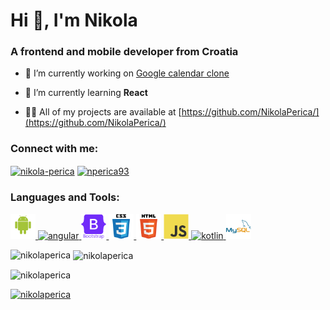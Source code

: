 <h1>Hi 👋, I'm Nikola</h1>
<h3>A frontend and mobile developer from Croatia</h3>



- 🔭 I’m currently working on [Google calendar clone]([https://github.com/NikolaPerica/google-calendar](https://github.com/NikolaPerica/google-calendar))

- 🌱 I’m currently learning **React**

- 👨‍💻 All of my projects are available at [https://github.com/NikolaPerica/](https://github.com/NikolaPerica/)

<h3 align="left">Connect with me:</h3>
<p align="left">
<a href="https://linkedin.com/in/nikola-perica" target="blank"><img align="center" src="https://raw.githubusercontent.com/rahuldkjain/github-profile-readme-generator/master/src/images/icons/Social/linked-in-alt.svg" alt="nikola-perica" height="30" width="40" /></a>
<a href="https://instagram.com/nperica93" target="blank"><img align="center" src="https://raw.githubusercontent.com/rahuldkjain/github-profile-readme-generator/master/src/images/icons/Social/instagram.svg" alt="nperica93" height="30" width="40" /></a>
</p>

<h3 align="left">Languages and Tools:</h3>
<p align="left"> <a href="https://developer.android.com" target="_blank" rel="noreferrer"> <img src="https://raw.githubusercontent.com/devicons/devicon/master/icons/android/android-original-wordmark.svg" alt="android" width="40" height="40"/> </a> <a href="https://angular.io" target="_blank" rel="noreferrer"> <img src="https://angular.io/assets/images/logos/angular/angular.svg" alt="angular" width="40" height="40"/> </a> <a href="https://getbootstrap.com" target="_blank" rel="noreferrer"> <img src="https://raw.githubusercontent.com/devicons/devicon/master/icons/bootstrap/bootstrap-plain-wordmark.svg" alt="bootstrap" width="40" height="40"/> </a> <a href="https://www.w3schools.com/css/" target="_blank" rel="noreferrer"> <img src="https://raw.githubusercontent.com/devicons/devicon/master/icons/css3/css3-original-wordmark.svg" alt="css3" width="40" height="40"/> </a> <a href="https://www.w3.org/html/" target="_blank" rel="noreferrer"> <img src="https://raw.githubusercontent.com/devicons/devicon/master/icons/html5/html5-original-wordmark.svg" alt="html5" width="40" height="40"/> </a> <a href="https://developer.mozilla.org/en-US/docs/Web/JavaScript" target="_blank" rel="noreferrer"> <img src="https://raw.githubusercontent.com/devicons/devicon/master/icons/javascript/javascript-original.svg" alt="javascript" width="40" height="40"/> </a> <a href="https://kotlinlang.org" target="_blank" rel="noreferrer"> <img src="https://www.vectorlogo.zone/logos/kotlinlang/kotlinlang-icon.svg" alt="kotlin" width="40" height="40"/> </a> <a href="https://www.mysql.com/" target="_blank" rel="noreferrer"> <img src="https://raw.githubusercontent.com/devicons/devicon/master/icons/mysql/mysql-original-wordmark.svg" alt="mysql" width="40" height="40"/> </a> </p>

<p><img align="left" src="https://github-readme-stats.vercel.app/api/top-langs?username=nikolaperica&show_icons=true&locale=en&layout=compact" alt="nikolaperica" /></p>

<p>&nbsp;<img align="center" src="https://github-readme-stats.vercel.app/api?username=nikolaperica&show_icons=true&locale=en" alt="nikolaperica" /></p>

<p align="left"> <img src="https://komarev.com/ghpvc/?username=nikolaperica&label=Profile%20views&color=0e75b6&style=flat" alt="nikolaperica" /> </p>

<p align="left"> <a href="https://github.com/ryo-ma/github-profile-trophy"><img src="https://github-profile-trophy.vercel.app/?username=nikolaperica" alt="nikolaperica" /></a> </p>
